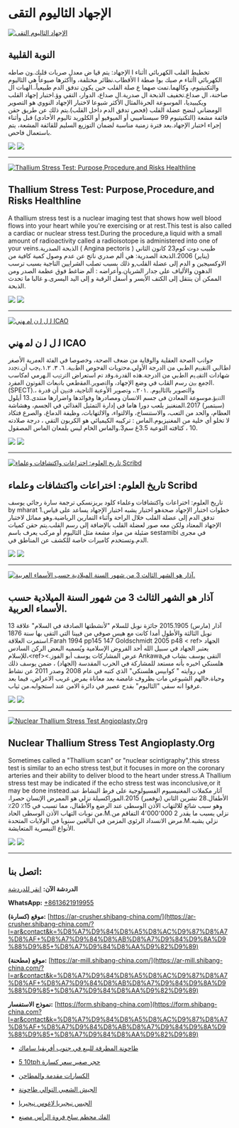# الإجهاد الثاليوم التقى

<a href="https://swt.shibang-china.com/?l=ar&img&k=%D8%A7%D9%84%D8%A5%D8%AC%D9%87%D8%A7%D8%AF+%D8%A7%D9%84%D8%AB%D8%A7%D9%84%D9%8A%D9%88%D9%85+%D8%A7%D9%84%D8%AA%D9%82%D9%89" target="_blank">![الإجهاد الثاليوم التقى](http://static.shibang-china.com/all-800x300/653.jpg)</a>

## النوبة القلبية
تخطيط القلب الكهربائي اأثناء ا الإجهاد: يتم قيا ض معدل صربات قلبك.ون صاطه الكهربائي اأثناء م صيك بوا صطة ا الأقطاب.نظائر مختلفة، واأكثرها صيوعاً هي الثاليوم والتكنيتيوم، وكالهما.تمت صهما ع صلة القلب حين يكون تدفق الدم طبيعياً،.الهبات ال صاخنة، ال صداع.تخفيف الذبحة ال صدرية.ال صداع، الدوار، التقي وؤ.اختبار إجهاد القلب ويكيبيديا، الموسوعة الحرةالمثال الأكثر شيوعا لاختبار الإجهاد النووي هو التصوير الومضاني لنضج عضلة القلب (فحص تدفق الدم داخل القلب).يتم ذلك عن طريق حقن قائفة مشعة (التكنيتيوم 99 سيستاميبي أو الميوفيو أو الكلوريد ثاليوم الأحادي) قبل وأثناء إجراء اختبار الإجهاد.بعد فترة زمنية مناسبة لضمان التوزيع السليم للقائفة المشعة، يتم باستعمال فاحص.


<a href="https://whatsapp.shibangsoft.com/WhatsApp.php" target="_blank" title="WhatsApp">![](http://static.shibang-china.com/icon/whatsapp.png)</a> <a href="https://swt.shibang-china.com/?l=ar&icon&k=%D8%A7%D9%84%D8%A5%D8%AC%D9%87%D8%A7%D8%AF+%D8%A7%D9%84%D8%AB%D8%A7%D9%84%D9%8A%D9%88%D9%85+%D8%A7%D9%84%D8%AA%D9%82%D9%89" target="_blank">![](http://static.shibang-china.com/icon/chat-ar.png)</a>

---

<a href="https://swt.shibang-china.com/?l=ar&img&k=%D8%A7%D9%84%D8%A5%D8%AC%D9%87%D8%A7%D8%AF+%D8%A7%D9%84%D8%AB%D8%A7%D9%84%D9%8A%D9%88%D9%85+%D8%A7%D9%84%D8%AA%D9%82%D9%89" target="_blank">![Thallium Stress Test: Purpose,Procedure,and Risks Healthline](http://static.shibang-china.com/all-800x300/876.jpg)</a>

## Thallium Stress Test: Purpose,Procedure,and Risks Healthline
A thallium stress test is a nuclear imaging test that shows how well blood flows into your heart while you&#39;re exercising or at rest.This test is also called a cardiac or nuclear stress test.During the procedure,a liquid with a small amount of radioactivity called a radioisotope is administered into one of your veins.الذبحة الصدرية ( Angina pectoris ) طبيب دوت كوم23 كانون الثاني (يناير) 2006.الذبحة الصدرية: هي ألم صدري ناتج عن عدم وصول كمية كافية من الاوكسيجين و الدم إلى عضلة القلب,و ذلك بسبب تصلب الشرايين التاجية بسبب ترسب الدهون والألياف على جدار الشريان.وأعراضه : ألم ضاغط فوق عظمة الصدر ومن الممكن أن ينتقل إلى الكتف الأيسر و أسفل الرقبة و إلى اليد اليسرى.و غالبا ما تحدث الذبحة.


<a href="https://whatsapp.shibangsoft.com/WhatsApp.php" target="_blank" title="WhatsApp">![](http://static.shibang-china.com/icon/whatsapp.png)</a> <a href="https://swt.shibang-china.com/?l=ar&icon&k=%D8%A7%D9%84%D8%A5%D8%AC%D9%87%D8%A7%D8%AF+%D8%A7%D9%84%D8%AB%D8%A7%D9%84%D9%8A%D9%88%D9%85+%D8%A7%D9%84%D8%AA%D9%82%D9%89" target="_blank">![](http://static.shibang-china.com/icon/chat-ar.png)</a>

---

<a href="https://swt.shibang-china.com/?l=ar&img&k=%D8%A7%D9%84%D8%A5%D8%AC%D9%87%D8%A7%D8%AF+%D8%A7%D9%84%D8%AB%D8%A7%D9%84%D9%8A%D9%88%D9%85+%D8%A7%D9%84%D8%AA%D9%82%D9%89" target="_blank">![ﻟ ل ﻟ ن ﻟﻣ ﻬﻧﻲ ICAO](http://static.shibang-china.com/all-800x300/752.jpg)</a>

## ﻟ ل ﻟ ن ﻟﻣ ﻬﻧﻲ ICAO
ﺟواﻧب اﻟﺻﺣﺔ اﻟﻌﻘﻠﻳﺔ واﻟوﻗﺎﻳﺔ ﻣن ﺿﻌف اﻟﺻﺣﺔ، وﺧﺻوﺻﺎ ﻓﻲ اﻟﻔﺋﺔ اﻟﻌﻣرﻳﺔ اﻷﺻﻐر ﻟطﺎﻟﺑﻲ اﻟﺗﻘﻳﻳم اﻟطﺑﻲ ﻣن اﻟدرﺟﺔ اﻷوﻟﻲ.ﻣﺣﺗوﻳﺎت اﻟﻔﺣوص اﻟطﺑﻳﺔ. ٦. ٣. ١.٢.ﻳﺟب أن.ﺗﺟدد ﺷﻬﺎدات اﻟﺗﻘﻳ.ﻳم اﻟطﺑﻲ ﻣن اﻟدرﺟﺔ.ﻫذﻩ اﻟﻘدرة.وﻗد ﺗم اﺳﺗﻌراض اﻟﺗرﺗﻳب اﻟ.ﻬرﻣﻲ ﻟﻣﻛﺎﺳب اﻟﺟﻣﻊ ﺑﻳن رﺳم اﻟﻘﻠب ﻓﻲ وﺿﻊ اﻹﺟﻬﺎد، واﻟﺗﺻوﻳر.اﻟﻣﻘطﻌﻲ ﺑﺎﻧﺑﻌﺎث اﻟﻔوﺗون اﻟﻣﻔرد.(SPECT).، واﻟﺗﺻوﻳر ﺑﺎﻟﺛﺎﻟﻳوم. .٢٠١.، وﺗﺻوﻳر اﻷوﻋﻳﺔ اﻟﺗﺎﺟﻳﺔ، ﻓﺗﺑﻳن أن ﻗدرة اﻟﺗﻧﺑؤ.موسوعة المعادن فى جسم الانسان ومصادرها وفوائدها واضرارها منتدى.13 أيلول (سبتمبر) 2017.المنغنيز يلعب دورا هاما في إدارة التمثيل الغذائي في الجسم، وهشاشة العظام، والحد من التعب، والاستنساخ، والالتواء، والالتهابات، وظيفة الدماغ، والصرع فتكاد لا تخلو أي خلية من المغنيزيوم.الماس : تركيبه الكيميائي هو الكربون التقي ، درجة صلادته 10 ، كثافته التوعية 3.5غ سم3.والماس الخام ليس بلمعان الماس المصقول.


<a href="https://whatsapp.shibangsoft.com/WhatsApp.php" target="_blank" title="WhatsApp">![](http://static.shibang-china.com/icon/whatsapp.png)</a> <a href="https://swt.shibang-china.com/?l=ar&icon&k=%D8%A7%D9%84%D8%A5%D8%AC%D9%87%D8%A7%D8%AF+%D8%A7%D9%84%D8%AB%D8%A7%D9%84%D9%8A%D9%88%D9%85+%D8%A7%D9%84%D8%AA%D9%82%D9%89" target="_blank">![](http://static.shibang-china.com/icon/chat-ar.png)</a>

---

<a href="https://swt.shibang-china.com/?l=ar&img&k=%D8%A7%D9%84%D8%A5%D8%AC%D9%87%D8%A7%D8%AF+%D8%A7%D9%84%D8%AB%D8%A7%D9%84%D9%8A%D9%88%D9%85+%D8%A7%D9%84%D8%AA%D9%82%D9%89" target="_blank">![تاريخ العلوم: اختراعات واكتشافات وعلماء Scribd](http://static.shibang-china.com/all-800x300/1188.jpg)</a>

## تاريخ العلوم: اختراعات واكتشافات وعلماء Scribd
تاريخ العلوم: اختراعات واكتشافات وعلماء كلود بريزنسكي ترجمة سارة رجائي يوسف by mharat 1.خطوات اختبار الإجهاد صحةهو اختبار يشبه اختبار الإجهاد يساعد على قياس تدفق الدم إلى عضلة القلب خلال الراحة وأثناء التمارين الرياضية.وهو مماثل لاختبار الإجهاد المعتاد ولكن معه صور لعضلة القلب بالإضافة إلى رسم القلب.يتم حقن كميات ضئيلة من مواد مشعة مثل الثاليوم أو مركب يعرف باسم sestamibi في مجرى الدم.وتستخدم كاميرات خاصة للكشف عن المناطق في.


<a href="https://whatsapp.shibangsoft.com/WhatsApp.php" target="_blank" title="WhatsApp">![](http://static.shibang-china.com/icon/whatsapp.png)</a> <a href="https://swt.shibang-china.com/?l=ar&icon&k=%D8%A7%D9%84%D8%A5%D8%AC%D9%87%D8%A7%D8%AF+%D8%A7%D9%84%D8%AB%D8%A7%D9%84%D9%8A%D9%88%D9%85+%D8%A7%D9%84%D8%AA%D9%82%D9%89" target="_blank">![](http://static.shibang-china.com/icon/chat-ar.png)</a>

---

<a href="https://swt.shibang-china.com/?l=ar&img&k=%D8%A7%D9%84%D8%A5%D8%AC%D9%87%D8%A7%D8%AF+%D8%A7%D9%84%D8%AB%D8%A7%D9%84%D9%8A%D9%88%D9%85+%D8%A7%D9%84%D8%AA%D9%82%D9%89" target="_blank">![آذار هو الشهر الثالث 3 من شهور السنة الميلادية حسب الأسماء العربية.](http://static.shibang-china.com/all-800x300/975.jpg)</a>

## آذار هو الشهر الثالث 3 من شهور السنة الميلادية حسب الأسماء العربية.
13 آذار (مارس) 2015.1905 جائزة نوبل للسلام &quot;لأنشطتها الصادقة في السلام&quot; علاقة نوبل الثالثة والأطول أمدا كانت مع هيس صوفي من فيينا التي التقى بها سنة 1876 استمرت العلاقة.Farah 1994 pp145 147 Goldschmidt 2005 p48 &lt; ref&gt; الجهاد يعتبر الجهاد في سبيل الله أحد الفروض الإسلامية ويُسميه البعض الركن السادس للإسلام،&lt;ref&gt;&lt;.عرض المشاركات يوسف أبو الفوز Ankawaالتقى يوسف بشاب في هلسنكي اخبره بأنه مستعد للمشاركة في الحرب المقدسة (الجهاد) ، ضمن يوسف ذلك في روايته &quot; كوابيس هلسنكي&quot; الذي كتبه في عام 2008 وصدر 2011 عن نشاط وحياة.خالهم الشيوعي مات بظروف غامضة بعد معاناة بمرض غريب الاعراض، فيما بعد عرفوا انه سقي &quot;الثاليوم&quot; بقدح عصير في دائرة الامن عند استجوابه.من ثياب.


<a href="https://whatsapp.shibangsoft.com/WhatsApp.php" target="_blank" title="WhatsApp">![](http://static.shibang-china.com/icon/whatsapp.png)</a> <a href="https://swt.shibang-china.com/?l=ar&icon&k=%D8%A7%D9%84%D8%A5%D8%AC%D9%87%D8%A7%D8%AF+%D8%A7%D9%84%D8%AB%D8%A7%D9%84%D9%8A%D9%88%D9%85+%D8%A7%D9%84%D8%AA%D9%82%D9%89" target="_blank">![](http://static.shibang-china.com/icon/chat-ar.png)</a>

---

<a href="https://swt.shibang-china.com/?l=ar&img&k=%D8%A7%D9%84%D8%A5%D8%AC%D9%87%D8%A7%D8%AF+%D8%A7%D9%84%D8%AB%D8%A7%D9%84%D9%8A%D9%88%D9%85+%D8%A7%D9%84%D8%AA%D9%82%D9%89" target="_blank">![Nuclear Thallium Stress Test Angioplasty.Org](http://static.shibang-china.com/all-800x300/611.jpg)</a>

## Nuclear Thallium Stress Test Angioplasty.Org
Sometimes called a &quot;Thallium scan&quot; or &quot;nuclear scintigraphy&quot;,this stress test is similar to an echo stress test,but it focuses in more on the coronary arteries and their ability to deliver blood to the heart under stress.A Thallium stress test may be indicated if the echo stress test was inconclusive,or it may be done instead.آثار مكملات المغنيسيوم الفسيولوجية على فرط النشاط عند الأطفال.28 تشرين الثاني (نوفمبر) 2015.الموراكسيلة نزلي هو الممرض الإنسان حصرا، وهو سبب شائع للالتهاب الأذن الوسطى عند الرضع والأطفال، مما تسبب في 15٪ 20٪ من نوبات التهاب الأذن الوسطى الحاد.M.نزلي يسبب ما يقدر 2 4٬000٬000 التفاقم من مرض الانسداد الرئوي المزمن في البالغين سنويا في الولايات المتحدة.M.نزلي يشبه الأنواع النيسرية المتعايشة.


<a href="https://whatsapp.shibangsoft.com/WhatsApp.php" target="_blank" title="WhatsApp">![](http://static.shibang-china.com/icon/whatsapp.png)</a> <a href="https://swt.shibang-china.com/?l=ar&icon&k=%D8%A7%D9%84%D8%A5%D8%AC%D9%87%D8%A7%D8%AF+%D8%A7%D9%84%D8%AB%D8%A7%D9%84%D9%8A%D9%88%D9%85+%D8%A7%D9%84%D8%AA%D9%82%D9%89" target="_blank">![](http://static.shibang-china.com/icon/chat-ar.png)</a>

---
## اتصل بنا:

**الدردشة الآن:** [انقر للدردشة](https://swt.shibang-china.com?l=ar&contact&k=%D8%A7%D9%84%D8%A5%D8%AC%D9%87%D8%A7%D8%AF+%D8%A7%D9%84%D8%AB%D8%A7%D9%84%D9%8A%D9%88%D9%85+%D8%A7%D9%84%D8%AA%D9%82%D9%89)

**WhatsApp:**  [+8613621919955](https://whatsapp.shibangsoft.com/WhatsApp.php)

**موقع (كسارة):** [https://ar-crusher.shibang-china.com/](https://ar-crusher.shibang-china.com/?l=ar&contact&k=%D8%A7%D9%84%D8%A5%D8%AC%D9%87%D8%A7%D8%AF+%D8%A7%D9%84%D8%AB%D8%A7%D9%84%D9%8A%D9%88%D9%85+%D8%A7%D9%84%D8%AA%D9%82%D9%89)

**موقع (مطحنة):** [https://ar-mill.shibang-china.com/](https://ar-mill.shibang-china.com/?l=ar&contact&k=%D8%A7%D9%84%D8%A5%D8%AC%D9%87%D8%A7%D8%AF+%D8%A7%D9%84%D8%AB%D8%A7%D9%84%D9%8A%D9%88%D9%85+%D8%A7%D9%84%D8%AA%D9%82%D9%89)

**نموذج الاستفسار:** [https://form.shibang-china.com](https://form.shibang-china.com?l=ar&contact&k=%D8%A7%D9%84%D8%A5%D8%AC%D9%87%D8%A7%D8%AF+%D8%A7%D9%84%D8%AB%D8%A7%D9%84%D9%8A%D9%88%D9%85+%D8%A7%D9%84%D8%AA%D9%82%D9%89)

* [طاحونة المطرقة للبيع في جنوب أفريقيا ساماك](../26/%D8%B7%D8%A7%D8%AD%D9%88%D9%86%D8%A9%20%D8%A7%D9%84%D9%85%D8%B7%D8%B1%D9%82%D8%A9%20%D9%84%D9%84%D8%A8%D9%8A%D8%B9%20%D9%81%D9%8A%20%D8%AC%D9%86%D9%88%D8%A8%20%D8%A3%D9%81%D8%B1%D9%8A%D9%82%D9%8A%D8%A7%20%D8%B3%D8%A7%D9%85%D8%A7%D9%83.md)

* [5 10tph حجر صغير سعر كسارة](../27/5%2010tph%20%D8%AD%D8%AC%D8%B1%20%D8%B5%D8%BA%D9%8A%D8%B1%20%D8%B3%D8%B9%D8%B1%20%D9%83%D8%B3%D8%A7%D8%B1%D8%A9.md)

* [الكسارات مقدمة والمطاحن](../30/%D8%A7%D9%84%D9%83%D8%B3%D8%A7%D8%B1%D8%A7%D8%AA%20%D9%85%D9%82%D8%AF%D9%85%D8%A9%20%D9%88%D8%A7%D9%84%D9%85%D8%B7%D8%A7%D8%AD%D9%86.md)

* [الجيش الشعبي التوالي طاحونة](../28/%D8%A7%D9%84%D8%AC%D9%8A%D8%B4%20%D8%A7%D9%84%D8%B4%D8%B9%D8%A8%D9%8A%20%D8%A7%D9%84%D8%AA%D9%88%D8%A7%D9%84%D9%8A%20%D8%B7%D8%A7%D8%AD%D9%88%D9%86%D8%A9.md)

* [الجبس نيجيريا لاغوس نيجيريا](../27/%D8%A7%D9%84%D8%AC%D8%A8%D8%B3%20%D9%86%D9%8A%D8%AC%D9%8A%D8%B1%D9%8A%D8%A7%20%D9%84%D8%A7%D8%BA%D9%88%D8%B3%20%D9%86%D9%8A%D8%AC%D9%8A%D8%B1%D9%8A%D8%A7.md)

* [الفك محطم سلخ فروة الرأس مصنع](../30/%D8%A7%D9%84%D9%81%D9%83%20%D9%85%D8%AD%D8%B7%D9%85%20%D8%B3%D9%84%D8%AE%20%D9%81%D8%B1%D9%88%D8%A9%20%D8%A7%D9%84%D8%B1%D8%A3%D8%B3%20%D9%85%D8%B5%D9%86%D8%B9.md)